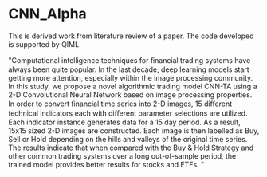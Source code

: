 # CNN_Alpha

This is derived work from literature review of a paper. The code developed is supported by QIML.

"Computational intelligence techniques for ﬁnancial trading systems have always been quite popular. In the last decade, deep learning models start getting more attention, especially within the image processing community. In this study, we propose a novel algorithmic trading model CNN-TA using a 2-D Convolutional Neural Network based on image processing properties. In order to convert ﬁnancial time series into 2-D images, 15 diﬀerent technical indicators each with diﬀerent parameter selections are utilized. Each indicator instance generates data for a 15 day period. As a result, 15x15 sized 2-D images are constructed. Each image is then labelled as Buy, Sell or Hold depending on the hills and valleys of the original time series. The results indicate that when compared with the Buy & Hold Strategy and other common trading systems over a long out-of-sample period, the trained model provides better results for stocks and ETFs. "
